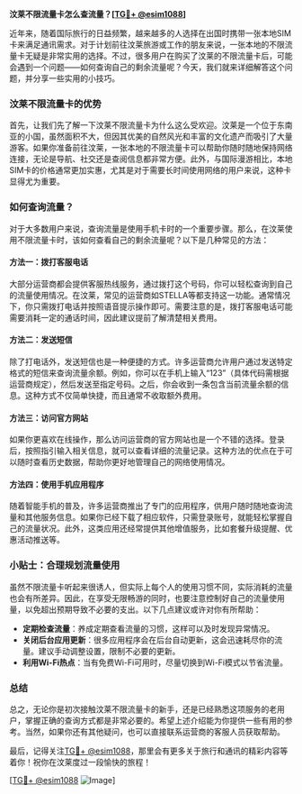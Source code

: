 **汶莱不限流量卡怎么查流量？[[TG💪+ @esim1088](https://t.me/s/esim1088)]**

近年来，随着国际旅行的日益频繁，越来越多的人选择在出国时携带一张本地SIM卡来满足通讯需求。对于计划前往汶莱旅游或工作的朋友来说，一张本地的不限流量卡无疑是非常实用的选择。不过，很多用户在购买了汶莱的不限流量卡后，可能会遇到一个问题——如何查询自己的剩余流量呢？今天，我们就来详细解答这个问题，并分享一些实用的小技巧。

### 汶莱不限流量卡的优势

首先，让我们先了解一下汶莱不限流量卡为什么这么受欢迎。汶莱是一个位于东南亚的小国，虽然面积不大，但因其优美的自然风光和丰富的文化遗产而吸引了大量游客。如果你准备前往汶莱，一张本地的不限流量卡可以帮助你随时随地保持网络连接，无论是导航、社交还是查阅信息都非常方便。此外，与国际漫游相比，本地SIM卡的价格通常更加实惠，尤其是对于需要长时间使用网络的用户来说，这种卡显得尤为重要。

### 如何查询流量？

对于大多数用户来说，查询流量是使用手机卡时的一个重要步骤。那么，在汶莱使用不限流量卡时，该如何查看自己的剩余流量呢？以下是几种常见的方法：

#### 方法一：拨打客服电话

大部分运营商都会提供客服热线服务，通过拨打这个号码，你可以轻松查询到自己的流量使用情况。在汶莱，常见的运营商如STELLA等都支持这一功能。通常情况下，你只需拨打电话并按照语音提示操作即可。需要注意的是，拨打客服电话可能需要消耗一定的通话时间，因此建议提前了解清楚相关费用。

#### 方法二：发送短信

除了打电话外，发送短信也是一种便捷的方式。许多运营商允许用户通过发送特定格式的短信来查询流量余额。例如，你可以在手机上输入“123”（具体代码需根据运营商规定），然后发送至指定号码。之后，你会收到一条包含当前流量余额的信息。这种方式不仅简单快捷，而且通常不收取额外费用。

#### 方法三：访问官方网站

如果你更喜欢在线操作，那么访问运营商的官方网站也是一个不错的选择。登录后，按照指引输入相关信息，就可以查看详细的流量记录。这种方法的优点在于可以随时查看历史数据，帮助你更好地管理自己的网络使用情况。

#### 方法四：使用手机应用程序

随着智能手机的普及，许多运营商推出了专门的应用程序，供用户随时随地查询流量和其他服务信息。如果你已经下载了相应软件，只需登录账号，就能轻松掌握自己的流量状况。此外，这类应用还经常提供其他增值服务，比如套餐升级提醒、优惠活动推送等。

### 小贴士：合理规划流量使用

虽然不限流量卡听起来很诱人，但实际上每个人的使用习惯不同，实际消耗的流量也会有所差异。因此，在享受无限畅游的同时，也要注意控制好自己的流量使用量，以免超出预期导致不必要的支出。以下几点建议或许对你有所帮助：

- **定期检查流量**：养成定期查看流量的习惯，这样可以及时发现异常情况。
- **关闭后台应用更新**：很多应用程序会在后台自动更新，这会迅速耗尽你的流量。建议手动调整设置，限制不必要的更新。
- **利用Wi-Fi热点**：当有免费Wi-Fi可用时，尽量切换到Wi-Fi模式以节省流量。

### 总结

总之，无论你是初次接触汶莱不限流量卡的新手，还是已经熟悉这项服务的老用户，掌握正确的查询方式都是非常必要的。希望上述介绍能为你提供一些有用的参考。当然，如果你还有其他疑问，也可以直接联系运营商的客服人员获取帮助。

最后，记得关注[TG💪+ @esim1088](https://t.me/s/esim1088)，那里会有更多关于旅行和通讯的精彩内容等着你！祝你在汶莱度过一段愉快的旅程！

[[TG💪+ @esim1088](https://t.me/s/esim1088) ![Image](https://i.postimg.cc/4NQfJmqS/Snipaste-2025-05-13-00-14-12.png)]